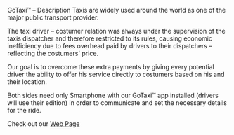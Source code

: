 GoTaxi™ – Description
Taxis are widely used around the world as one of the major public transport provider.

The taxi driver – costumer relation was always under the supervision of the taxis dispatcher
and therefore restricted to its rules, causing economic inefficiency due to fees overhead
paid by drivers to their dispatchers – reflecting the costumers' price.

Our goal is to overcome these extra payments by giving every potential driver the ability to
offer his service directly to costumers based on his and their location.

Both sides need only Smartphone with our GoTaxi™ app installed (drivers will use their
edition) in order to communicate and set the necessary details for the ride.

Check out our <a href='http://cabit-server.appspot.com'>Web Page</a>